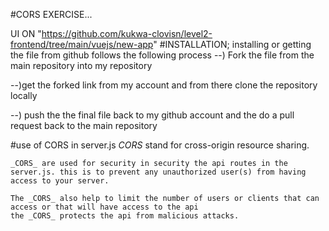 #CORS EXERCISE...

UI ON "https://github.com/kukwa-clovisn/level2-frontend/tree/main/vuejs/new-app"
#INSTALLATION;
installing or getting the file from github follows the following process
--) Fork the file from the main repository into my repository

--)get the forked link from my account and from there clone the repository locally

--) push the the final file back to my github account and the do a pull request back to the main repository


#use of CORS in server.js
     _CORS_ stand for cross-origin resource sharing.

    _CORS_ are used for security in security the api routes in the server.js. this is to prevent any unauthorized user(s) from having access to your server.

    The _CORS_ also help to limit the number of users or clients that can access or that will have access to the api
    the _CORS_ protects the api from malicious attacks.


